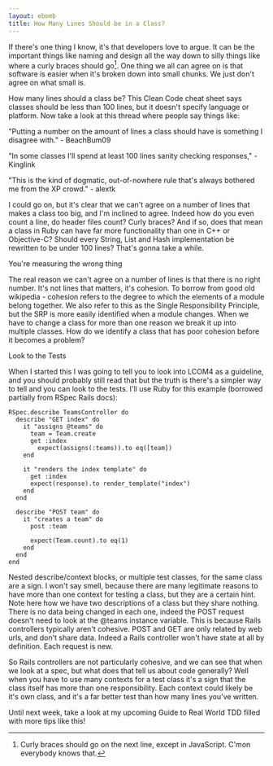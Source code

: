 ```yaml
---
layout: ebomb
title: How Many Lines Should be in a Class?
---
```


If there&#39;s one thing I know, it's that developers love to argue. It can be the important things like naming and design all the way down to silly things like where a curly braces should go[^1]. One thing we all can agree on is that software is easier when it's broken down into small chunks. We just don't agree on what small is.

How many lines should a class be?  This Clean Code cheat sheet says classes should be less than 100 lines, but it doesn't specify language or platform. Now take a look at this thread where people say things like:

"Putting a number on the amount of lines a class should have is something I disagree with." - BeachBum09

"In some classes I'll spend at least 100 lines sanity checking responses," - Kinglink

"This is the kind of dogmatic, out-of-nowhere rule that's always bothered me from the XP crowd." - alextk

I could go on, but it's clear that we can't agree on a number of lines that makes a class too big, and I'm inclined to agree. Indeed how do you even count a line, do header files count? Curly braces? And if so, does that mean a class in Ruby can have far more functionality than one in C++ or Objective-C? Should every String, List and Hash implementation be rewritten to be under 100 lines? That's gonna take a while.

You're measuring the wrong thing

The real reason we can't agree on a number of lines is that there is no right number. It's not lines that matters, it's cohesion. To borrow from good old wikipedia - cohesion refers to the degree to which the elements of a module belong together. We also refer to this as the Single Responsibility Principle, but the SRP is more easily identified when a module changes. When we have to change a class for more than one reason we break it up into multiple classes. How do we identify a class that has poor cohesion before it becomes a problem?

Look to the Tests

When I started this I was going to tell you to look into LCOM4 as a guideline, and you should probably still read that but the truth is there's a simpler way to tell and you can look to the tests.  I'll use Ruby for this example (borrowed partially from RSpec Rails docs):

```
RSpec.describe TeamsController do
  describe "GET index" do
    it "assigns @teams" do
      team = Team.create
      get :index
        expect(assigns(:teams)).to eq([team])
    end

    it "renders the index template" do
      get :index
      expect(response).to render_template("index")
    end
  end

  describe "POST team" do
    it "creates a team" do
      post :team

      expect(Team.count).to eq(1)
    end
  end
end
```

Nested describe/context blocks, or multiple test classes, for the same class are a sign. I won't say smell, because there are many legitimate reasons to have more than one context for testing a class, but they are a certain hint. Note here how we have two descriptions of a class but they share nothing. There is no data being changed in each one, indeed the POST request doesn't need to look at the @teams instance variable. This is because Rails controllers typically aren't cohesive. POST and GET are only related by web urls, and don't share data. Indeed a Rails controller won't have state at all by definition. Each request is new.

So Rails controllers are not particularly cohesive, and we can see that when we look at a spec, but what does that tell us about code generally? Well when you have to use many contexts for a test class it's a sign that the class itself has more than one responsibility. Each context could likely be it's own class, and it's a far better test than how many lines you've written.

Until next week, take a look at my upcoming Guide to Real World TDD filled with more tips like this!

[^1]: Curly braces should go on the next line, except in JavaScript. C'mon everybody knows that.
